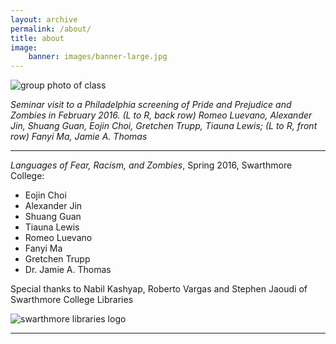 ```yaml
---
layout: archive
permalink: /about/
title: about
image:
    banner: images/banner-large.jpg
---
```


![group photo of class](../images/group-photo-compressed.jpg)

*Seminar visit to a Philadelphia screening of Pride and Prejudice and Zombies in February 2016. (L to R, back row) Romeo Luevano, Alexander Jin, Shuang Guan, Eojin Choi, Gretchen Trupp, Tiauna Lewis; (L to R, front row) Fanyi Ma, Jamie A. Thomas*
<hr/>

*Languages of Fear, Racism, and Zombies*, Spring 2016, Swarthmore College:

- Eojin Choi
- Alexander Jin
- Shuang Guan
- Tiauna Lewis
- Romeo Luevano
- Fanyi Ma
- Gretchen Trupp
- Dr. Jamie A. Thomas

Special thanks to Nabil Kashyap, Roberto Vargas and Stephen Jaoudi of Swarthmore College Libraries

![swarthmore libraries logo](../images/logo-mccabe-web.png)

<hr/>